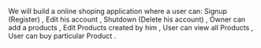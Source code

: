 
We will build a online shoping application where a user can:
    Signup (Register) ,
    Edit his account ,
    Shutdown (Delete his account) ,
    Owner can add a products ,
    Edit Products created by him ,
    User can view all Products ,
    User can buy particular Product .

    

